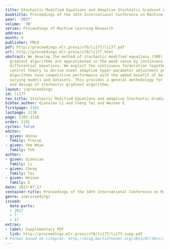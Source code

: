 ```yaml
---
title: Stochastic Modified Equations and Adaptive Stochastic Gradient Algorithms
booktitle: Proceedings of the 34th International Conference on Machine Learning
year: '2017'
volume: '70'
series: Proceedings of Machine Learning Research
address: 
month: 0
publisher: PMLR
pdf: http://proceedings.mlr.press/v70/li17f/li17f.pdf
url: http://proceedings.mlr.press/v70/li17f.html
abstract: We develop the method of stochastic modified equations (SME), in which stochastic
  gradient algorithms are approximated in the weak sense by continuous-time stochastic
  differential equations. We exploit the continuous formulation together with optimal
  control theory to derive novel adaptive hyper-parameter adjustment policies. Our
  algorithms have competitive performance with the added benefit of being robust to
  varying models and datasets. This provides a general methodology for the analysis
  and design of stochastic gradient algorithms.
layout: inproceedings
id: li17f
tex_title: Stochastic Modified Equations and Adaptive Stochastic Gradient Algorithms
bibtex_author: Qianxiao Li and Cheng Tai and Weinan E
firstpage: 2101
lastpage: 2110
page: 2101-2110
order: 2101
cycles: false
editor:
- given: Doina
  family: Precup
- given: Yee Whye
  family: Teh
author:
- given: Qianxiao
  family: Li
- given: Cheng
  family: Tai
- given: Weinan
  family: E
date: 2017-07-17
container-title: Proceedings of the 34th International Conference on Machine Learning
genre: inproceedings
issued:
  date-parts:
  - 2017
  - 7
  - 17
extras:
- label: Supplementary PDF
  link: http://proceedings.mlr.press/v70/li17f/li17f-supp.pdf
# Format based on citeproc: http://blog.martinfenner.org/2013/07/30/citeproc-yaml-for-bibliographies/
---
```

